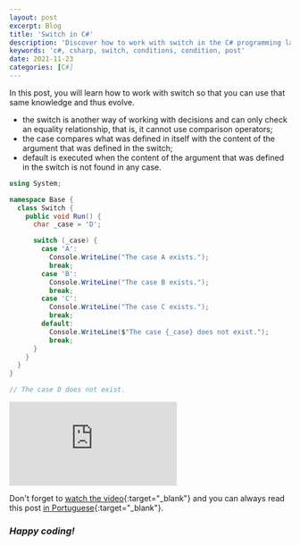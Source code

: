 ```yaml
---
layout: post
excerpt: Blog
title: 'Switch in C#'
description: 'Discover how to work with switch in the C# programming language. Get answers to your questions with the theory and examples presented.'
keywords: 'c#, csharp, switch, conditions, condition, post'
date: 2021-11-23
categories: [C#]
---
```


In this post, you will learn how to work with switch so that you can use that same knowledge and thus evolve.

- the switch is another way of working with decisions and can only check an equality relationship, that is, it cannot use comparison operators;
- the case compares what was defined in itself with the content of the argument that was defined in the switch;
- default is executed when the content of the argument that was defined in the switch is not found in any case.

```csharp
using System;

namespace Base {
  class Switch {
    public void Run() {
      char _case = 'D';

      switch (_case) {
        case 'A':
          Console.WriteLine("The case A exists.");
          break;
        case 'B':
          Console.WriteLine("The case B exists.");
          break;
        case 'C':
          Console.WriteLine("The case C exists.");
          break;
        default:
          Console.WriteLine($"The case {_case} does not exist.");
          break;
      }
    }
  }
}

// The case D does not exist.
```

<div class="video-container">
  <iframe src="https://www.youtube.com/embed/vqC8km6r22k" frameborder="0" allowfullscreen></iframe>
</div>

Don't forget to [watch the video](https://youtu.be/vqC8km6r22k){:target="\_blank"} and you can always read this post [in Portuguese](https://caffeinealgorithm.com/blog/switch-em-csharp/){:target="\_blank"}.

### _Happy coding!_
